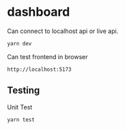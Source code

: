 # dashboard

Can connect to localhost api or live api.

```bash
yarn dev
```

Can test frontend in browser

```
http://localhost:5173
```

## Testing

Unit Test

```bash
yarn test
```
